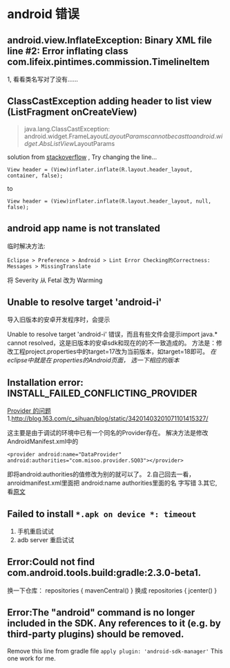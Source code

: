 # android 错误

## android.view.InflateException: Binary XML file line #2: Error inflating class com.lifeix.pintimes.commission.TimelineItem
1,  看看类名写对了没有......

##  ClassCastException adding header to list view (ListFragment onCreateView)
>java.lang.ClassCastException: android.widget.FrameLayout$LayoutParams cannot be cast to android.widget.AbsListView$LayoutParams

solution from [stackoverflow][1]  ,  Try changing the line...

	View header = (View)inflater.inflate(R.layout.header_layout, container, false);
to

	View header = (View)inflater.inflate(R.layout.header_layout, null, false);

## android app name is not translated
临时解决方法:

	Eclipse > Preference > Android > Lint Error Checking的Correctness: Messages > MissingTranslate
将 Severity 从 Fetal 改为 Warming

## Unable to resolve target 'android-i'
导入旧版本的安卓开发程序时，会提示

Unable to resolve target 'android-i'  错误，而且有些文件会提示import java.* cannot resolved，这是旧版本的安卓sdk和现在的的不一致造成的。
方法是：修改工程project.properties中的target=17改为当前版本，如target=18即可。 
*在eclipse中就是在 properties的Android页面， 选一下相应的版本*

## Installation error: INSTALL_FAILED_CONFLICTING_PROVIDER 
[Provider 的问题][2]  
1.http://blog.163.com/c_sihuan/blog/static/34201403201071101415327/

这主要是由于调试的环境中已有一个同名的Provider存在。 解决方法是修改AndroidManifest.xml中的

	<provider android:name="DataProvider" android:authorities="com.misoo.provider.SQ03"></provider>

即将android:authorities的值修改为别的就可以了。
2.自己回去一看，anroidmanifest.xml里面把 android:name authorities里面的名    字写错
3.其它, 看[原文][2]

## Failed to install `*.apk on device *: timeout`
1. 手机重启试试
2. adb server 重启试试

## Error:Could not find com.android.tools.build:gradle:2.3.0-beta1.
换一下仓库：
repositories {
    mavenCentral()
}
换成
repositories {
    jcenter()
}

## Error:The "android" command is no longer included in the SDK. Any references to it (e.g. by third-party plugins) should be removed.
Remove this line from gradle file 
`apply plugin: 'android-sdk-manager'` 
This one work for me.

[1]: http://stackoverflow.com/questions/27140494/classcastexception-adding-header-to-list-view-listfragment-oncreateview  
[2]: http://choujinoffice.blog.163.com/blog/static/17082405120109267538763/
